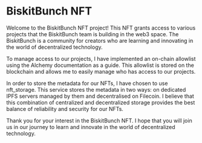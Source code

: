 # BiskitBunch NFT

Welcome to the BiskitBunch NFT project! This NFT grants access to various projects that the BiskitBunch team is building in the web3 space. The BiskitBunch is a community for creators who are learning and innovating in the world of decentralized technology.

To manage access to our projects, I have implemented an on-chain allowlist using the Alchemy documentation as a guide. This allowlist is stored on the blockchain and allows me to easily manage who has access to our projects.

In order to store the metadata for our NFTs, I have chosen to use nft_storage. This service stores the metadata in two ways: on dedicated IPFS servers managed by them and decentralised on Filecoin. I believe that this combination of centralized and decentralized storage provides the best balance of reliability and security for our NFTs.

Thank you for your interest in the BiskitBunch NFT. I hope that you will join us in our journey to learn and innovate in the world of decentralized technology.




